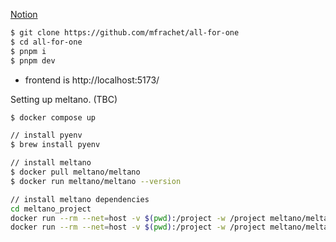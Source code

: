 [Notion](https://www.notion.so/zealy/Data-Visualization-Insights-Tool-121d7dcc68488045b2e2ed8153bf9fa7?pvs=4)

```sh
$ git clone https://github.com/mfrachet/all-for-one
$ cd all-for-one
$ pnpm i
$ pnpm dev
```

- frontend is http://localhost:5173/

Setting up meltano. (TBC)

```sh
$ docker compose up

// install pyenv
$ brew install pyenv

// install meltano
$ docker pull meltano/meltano
$ docker run meltano/meltano --version

// install meltano dependencies
cd meltano_project
docker run --rm --net=host -v $(pwd):/project -w /project meltano/meltano install
docker run --rm --net=host -v $(pwd):/project -w /project meltano/meltano run tap-stripe target-clickhouse

```
